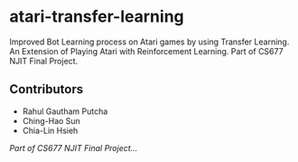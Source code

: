 # atari-transfer-learning
Improved Bot Learning process on Atari games by using Transfer Learning. 
An Extension of Playing Atari with Reinforcement Learning. 
Part of CS677 NJIT Final Project.

## Contributors
- Rahul Gautham Putcha
- Ching-Hao Sun
- Chia-Lin Hsieh

*Part of CS677 NJIT Final Project...*

